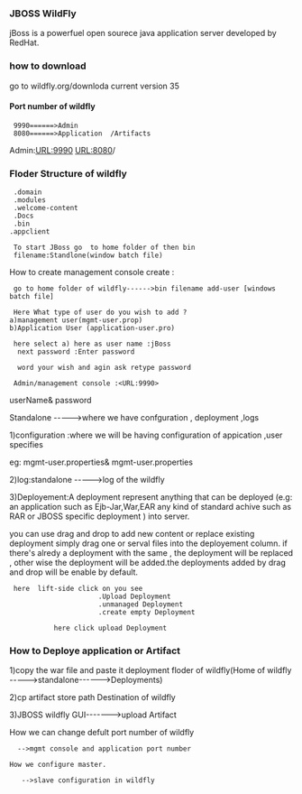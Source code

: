 ### JBOSS WildFly

  jBoss is a powerfuel open sourece java application server
  developed by RedHat.

  ### how to download 
   go to wildfly.org/downloda 
          current version 35 

#### Port number of wildfly 
     9990======>Admin
     8080======>Application  /Artifacts

  Admin:<URL:9990>
    <URL:8080>/<Application-Name>


 ### Floder Structure of wildfly 

     .domain
     .modules
     .welcome-content
     .Docs
     .bin
    .appclient

     To start JBoss go  to home folder of then bin 
     filename:Standlone(window batch file)

How to create management console create :

     go to home folder of wildfly------>bin filename add-user [windows batch file]

     Here What type of user do you wish to add ?
    a)management user(mgmt-user.prop)
    b)Application User (application-user.pro)

     here select a) here as user name :jBoss
      next password :Enter password 
     
      word your wish and agin ask retype password 

     Admin/management console :<URL:9990>
   userName& password 

  
  Standalone ----->where we have confguration , deployment ,logs

  1)configuration :where we will be having configuration of appication ,user specifies 

  eg:  mgmt-user.properties&
       mgmt-user.properties

  2)log:standalone ----->log of the wildfly


  3)Deployement:A deployment represent anything that   can    be deployed (e.g: an application such as Ejb-Jar,War,EAR any kind of standard achive such as RAR or JBOSS specific deployment )   into server.

you can use drag and drop to add new content or replace existing deployment simply drag one or serval files into the deployement column. if there's alredy a deployment with the same , the deployment will be replaced , other wise the deployment will be added.the deployments added by drag and drop will be enable by default.

     here  lift-side click on you see 
                          .Upload Deployment
                          .unmanaged Deployment
                          .create empty Deployment

               here click upload Deployment 

   ### How to Deploye application or Artifact

   1)copy the war file and paste it deployment floder of wildfly(Home of wildfly ----->standalone------>Deployments)

   2)cp artifact store path Destination of wildfly

   3)JBOSS wildfly GUI------->upload Artifact 

   How we can change defult port number of wildfly 

      -->mgmt console and application port number

    How we configure master.

       -->slave configuration in wildfly


   
                        